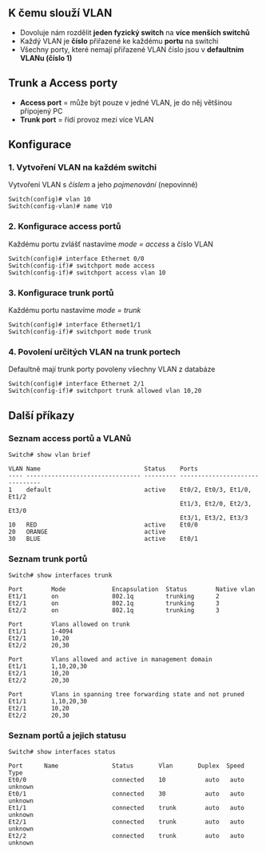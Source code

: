 ## K čemu slouží VLAN

- Dovoluje nám rozdělit **jeden fyzický switch** na **více menších switchů**
- Každý VLAN je **číslo** přiřazené ke každému **portu** na switchi
- Všechny porty, které nemají přiřazené VLAN číslo jsou v **defaultním VLANu (číslo 1)**

## Trunk a Access porty

- **Access port** = může být pouze v jedné VLAN, je do něj většinou připojený PC
- **Trunk port** = řídí provoz mezi více VLAN

## Konfigurace

### 1. Vytvoření VLAN na každém switchi

Vytvoření VLAN s _číslem_ a jeho _pojmenování_ (nepovinné)
```
Switch(config)# vlan 10
Switch(config-vlan)# name V10
```

### 2. Konfigurace access portů

Každému portu zvlášť nastavíme _mode = access_ a číslo VLAN
```
Switch(config)# interface Ethernet 0/0
Switch(config-if)# switchport mode access
Switch(config-if)# switchport access vlan 10
```

### 3. Konfigurace trunk portů

Každému portu nastavíme _mode = trunk_
```
Switch(config)# interface Ethernet1/1
Switch(config-if)# switchport mode trunk
```

### 4. Povolení určitých VLAN na trunk portech

Defaultně mají trunk porty povoleny všechny VLAN z databáze
```
Switch(config)# interface Ethernet 2/1
Switch(config-if)# switchport trunk allowed vlan 10,20
```

## Další příkazy

### Seznam access portů a VLANů

```
Switch# show vlan brief

VLAN Name                             Status    Ports
---- -------------------------------- --------- -------------------------------
1    default                          active    Et0/2, Et0/3, Et1/0, Et1/2
                                                Et1/3, Et2/0, Et2/3, Et3/0
                                                Et3/1, Et3/2, Et3/3
10   RED                              active    Et0/0
20   ORANGE                           active
30   BLUE                             active    Et0/1
```

### Seznam trunk portů

```
Switch# show interfaces trunk

Port        Mode             Encapsulation  Status        Native vlan
Et1/1       on               802.1q         trunking      2
Et2/1       on               802.1q         trunking      3
Et2/2       on               802.1q         trunking      3

Port        Vlans allowed on trunk
Et1/1       1-4094
Et2/1       10,20
Et2/2       20,30

Port        Vlans allowed and active in management domain
Et1/1       1,10,20,30
Et2/1       10,20
Et2/2       20,30

Port        Vlans in spanning tree forwarding state and not pruned
Et1/1       1,10,20,30
Et2/1       10,20
Et2/2       20,30
```

### Seznam portů a jejich statusu

```
Switch# show interfaces status

Port      Name               Status       Vlan       Duplex  Speed Type
Et0/0                        connected    10           auto   auto unknown
Et0/1                        connected    30           auto   auto unknown
Et1/1                        connected    trunk        auto   auto unknown
Et2/1                        connected    trunk        auto   auto unknown
Et2/2                        connected    trunk        auto   auto unknown
```


